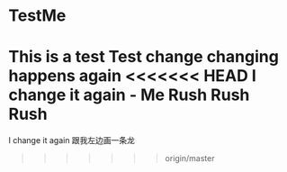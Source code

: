 # TestMe
This is a test
Test change
changing happens again
<<<<<<< HEAD
I change it again - Me
Rush Rush Rush
=======
I change it again
跟我左边画一条龙
>>>>>>> origin/master
